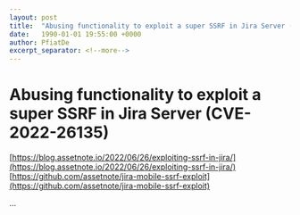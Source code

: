 ```yaml
---
layout: post
title:  "Abusing functionality to exploit a super SSRF in Jira Server (CVE-2022-26135)"
date:   1990-01-01 19:55:00 +0000
author: PfiatDe
excerpt_separator: <!--more-->
---
```


# Abusing functionality to exploit a super SSRF in Jira Server (CVE-2022-26135)
[https://blog.assetnote.io/2022/06/26/exploiting-ssrf-in-jira/](https://blog.assetnote.io/2022/06/26/exploiting-ssrf-in-jira/)
[https://github.com/assetnote/jira-mobile-ssrf-exploit](https://github.com/assetnote/jira-mobile-ssrf-exploit)

...
<!--more-->
